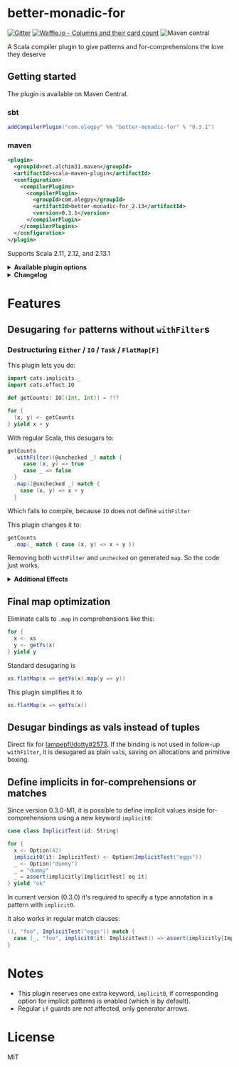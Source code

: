 # better-monadic-for
[![Gitter](https://img.shields.io/gitter/room/better-monadic-for/Lobby.svg?style=flat-square)](https://gitter.im/better-monadic-for/Lobby)
[![Waffle.io - Columns and their card count](https://badge.waffle.io/oleg-py/better-monadic-for.svg?style=flat-square&columns=backlog,gathering%20opinions)](https://waffle.io/oleg-py/better-monadic-for)
![Maven central](https://img.shields.io/maven-central/v/com.olegpy/better-monadic-for_2.12.svg?style=flat-square)

A Scala compiler plugin to give patterns and for-comprehensions the love they deserve

## Getting started
The plugin is available on Maven Central.

### sbt

```sbt
addCompilerPlugin("com.olegpy" %% "better-monadic-for" % "0.3.1")
```

### maven

```xml
<plugin>
  <groupId>net.alchim31.maven</groupId>
  <artifactId>scala-maven-plugin</artifactId>
  <configuration>
    <compilerPlugins>
      <compilerPlugin>
        <groupId>com.olegpy</groupId>
        <artifactId>better-monadic-for_2.13</artifactId>
        <version>0.3.1</version>
      </compilerPlugin>
    </compilerPlugins>
  </configuration>
</plugin>
```

Supports Scala 2.11, 2.12, and 2.13.1

<details>
<summary><strong>Available plugin options</strong></summary>
  
---
All options have form of `-P:bm4:$feature:$flag`

  
| Feature                           | Flag (default)
|-----------------------------------|------------------------
| Desugaring without withFilter     | `-P:bm4:no-filtering:y`
| Elimination of identity map       | `-P:bm4:no-map-id:y`
| Elimination of tuples in bindings | `-P:bm4:no-tupling:y`
| Implicit definining patterns      | `-P:bm4:implicit-patterns:y`
  
Supported values for flags:
  - Disabling: `n`, `no`, `0`, `false`
  - Enabling: `y`, `yes`, `1`, `true`
  
---
  
</details>

<details>
<summary><strong>Changelog</strong></summary>

---

| Version | Changes
|---------|-------------------------------------------------------------------------------------------
| 0.3.1   | Fix issues with wartremover, implicit patterns with = binds & Xplugin-list flag
| 0.3.0-M4| Fix anonymous variables in Scala 2.12.7+
| M2, M3  | Fixes for implicit patterns
| 0.3.0-M1| Initial implementation of implicit patterns
| 0.2.4   | Fixed: incompatibility with [Dsl.scala](https://github.com/ThoughtWorksInc/Dsl.scala)
| 0.2.3   | Fixed: if-guards were broken when using untupling
| 0.2.2   | Fixed: destructuring within for bindings `(bar, baz) = foo`
| 0.2.1   | Fixed: untupling with `-Ywarn-unused:locals` causing warnings on e.g. `_ = println()`.
| 0.2.0   | Added optimizations: map elimination & untupling. Added plugin options.
| 0.1.0   | Initial version featuring for desugaring without `withFilter`s.

---

</details>

# Features
## Desugaring `for` patterns without `withFilter`s
### Destructuring `Either` / `IO` / `Task` / `FlatMap[F]`

This plugin lets you do:
```scala
import cats.implicits._
import cats.effect.IO

def getCounts: IO[(Int, Int)] = ???

for {
  (x, y) <- getCounts
} yield x + y
```

With regular Scala, this desugars to:
```scala
getCounts
  .withFilter((@unchecked _) match {
     case (x, y) => true
     case _ => false
  }
  .map((@unchecked _) match {
    case (x, y) => x + y
  }
```

Which fails to compile, because `IO` does not define `withFilter`

This plugin changes it to:
```scala
getCounts
  .map(_ match { case (x, y) => x + y })
```
Removing both `withFilter` and `unchecked` on generated `map`. So the code just works.

<details>
<summary><b>Additional Effects</b></summary>

### Type ascriptions on LHS

Type ascriptions on left-hand side do not become an `isInstanceOf` check - which they do by default. E.g.

```scala
def getThing: IO[String] = ???

for {
  x: String <- getCounts
} yield s"Count was $x"
```

would desugar directly to

```scala
getCounts.map((x: String) => s"Count was $x")
```

This also works with `flatMap` and `foreach`, of course.

### No silent truncation of data

This example is taken from [Scala warts post](http://www.lihaoyi.com/post/WartsoftheScalaProgrammingLanguage.html#conflating-total-destructuring-with-partial-pattern-matching) by @lihaoyi
```scala
// Truncates 5
for((a, b) <- Seq(1 -> 2, 3 -> 4, 5)) yield a + " " +  b

// Throws MatchError
Seq(1 -> 2, 3 -> 4, 5).map{case (a, b) => a + " " + b}
```

With the plugin, both versions are equivalent and result in `MatchError`

### Match warnings
Generators will now show exhaustivity warnings now whenever regular pattern matches would:

```scala
        import cats.syntax.option._

        for (Some(x) <- IO(none[Int])) yield x
```

```
D:\Code\better-monadic-for\src\test\scala\com\olegpy\TestFor.scala:66
:22: match may not be exhaustive.
[warn] It would fail on the following input: None
[warn]         for (Some(x) <- IO(none[Int])) yield x
[warn]                      ^
```

</details>

## Final map optimization

Eliminate calls to `.map` in comprehensions like this:

```scala
for {
  x <- xs
  y <- getYs(x)
} yield y
```

Standard desugaring is

```scala
xs.flatMap(x => getYs(x).map(y => y))
```

This plugin simplifies it to

```scala
xs.flatMap(x => getYs(x))
```

## Desugar bindings as vals instead of tuples

Direct fix for [lampepfl/dotty#2573](https://github.com/lampepfl/dotty/issues/2573).
If the binding is not used in follow-up `withFilter`, it is desugared as
plain `val`s, saving on allocations and primitive boxing.

## Define implicits in for-comprehensions or matches

Since version 0.3.0-M1, it is possible to define implicit values inside for-comprehensions using a new keyword `implicit0`:

```scala
case class ImplicitTest(id: String)

for {
  x <- Option(42)
  implicit0(it: ImplicitTest) <- Option(ImplicitTest("eggs"))
  _ <- Option("dummy")
  _ = "dummy"
  _ = assert(implicitly[ImplicitTest] eq it)
} yield "ok"
```

In current version (0.3.0) it's required to specify a type annotation in a pattern with `implicit0`.

It also works in regular match clauses:
```scala
(1, "foo", ImplicitTest("eggs")) match {
  case (_, "foo", implicit0(it: ImplicitTest)) => assert(implicitly[ImplicitTest] eq it)
}
```

# Notes
- This plugin reserves one extra keyword, `implicit0`, if corresponding option for implicit patterns is enabled (which is by default).
- Regular `if` guards are not affected, only generator arrows.

# License
MIT
